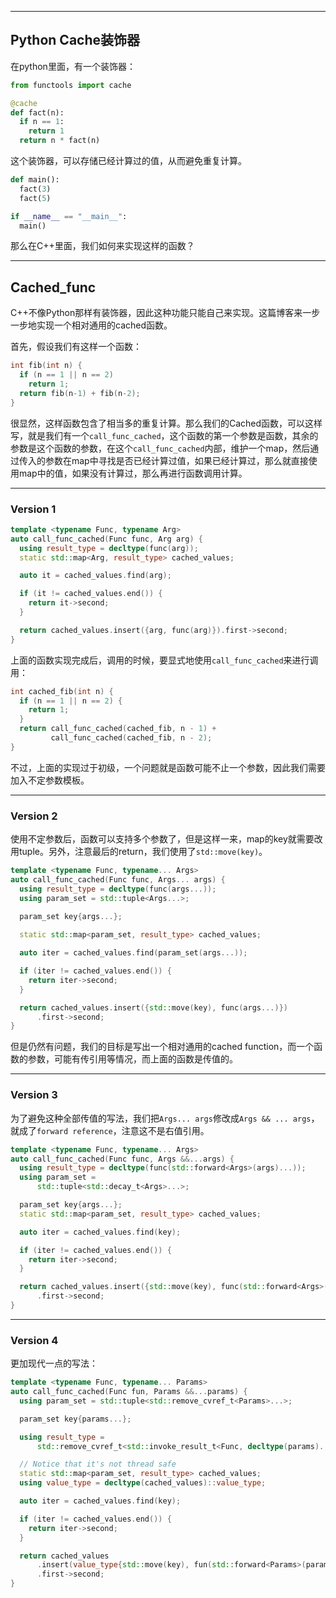 
------

## Python Cache装饰器

在python里面，有一个装饰器：

```python
from functools import cache

@cache
def fact(n):
  if n == 1:
    return 1
  return n * fact(n)
```

这个装饰器，可以存储已经计算过的值，从而避免重复计算。

```python
def main():
  fact(3)
  fact(5)

if __name__ == "__main__":
  main()
```

那么在C++里面，我们如何来实现这样的函数？

---

## Cached_func

C++不像Python那样有装饰器，因此这种功能只能自己来实现。这篇博客来一步一步地实现一个相对通用的cached函数。

首先，假设我们有这样一个函数：

```cpp
int fib(int n) {
  if (n == 1 || n == 2)
    return 1;
  return fib(n-1) + fib(n-2);
}
```

很显然，这样函数包含了相当多的重复计算。那么我们的Cached函数，可以这样写，就是我们有一个`call_func_cached`​，这个函数的第一个参数是函数，其余的参数是这个函数的参数，在这个`call_func_cached`​内部，维护一个map，然后通过传入的参数在map中寻找是否已经计算过值，如果已经计算过，那么就直接使用map中的值，如果没有计算过，那么再进行函数调用计算。

---

### Version 1

```cpp
template <typename Func, typename Arg>
auto call_func_cached(Func func, Arg arg) {
  using result_type = decltype(func(arg));
  static std::map<Arg, result_type> cached_values;

  auto it = cached_values.find(arg);

  if (it != cached_values.end()) {
    return it->second;
  }

  return cached_values.insert({arg, func(arg)}).first->second;
}
```

上面的函数实现完成后，调用的时候，要显式地使用`call_func_cached`​来进行调用：

```cpp
int cached_fib(int n) {
  if (n == 1 || n == 2) {
    return 1;
  }
  return call_func_cached(cached_fib, n - 1) +
         call_func_cached(cached_fib, n - 2);
}
```

不过，上面的实现过于初级，一个问题就是函数可能不止一个参数，因此我们需要加入不定参数模板。

----

### Version 2

使用不定参数后，函数可以支持多个参数了，但是这样一来，map的key就需要改用tuple。另外，注意最后的return，我们使用了`std::move(key)`​。

```cpp
template <typename Func, typename... Args>
auto call_func_cached(Func func, Args... args) {
  using result_type = decltype(func(args...));
  using param_set = std::tuple<Args...>;
  
  param_set key{args...};

  static std::map<param_set, result_type> cached_values;

  auto iter = cached_values.find(param_set(args...));

  if (iter != cached_values.end()) {
    return iter->second;
  }

  return cached_values.insert({std::move(key), func(args...)})
      .first->second;
}
```

但是仍然有问题，我们的目标是写出一个相对通用的cached function，而一个函数的参数，可能有传引用等情况，而上面的函数是传值的。

-----

### Version 3

为了避免这种全部传值的写法，我们把`Args... args`​修改成`Args && ... args`​，就成了`forward reference`​，注意这不是右值引用。

```cpp
template <typename Func, typename... Args>
auto call_func_cached(Func func, Args &&...args) {
  using result_type = decltype(func(std::forward<Args>(args)...));
  using param_set =
      std::tuple<std::decay_t<Args>...>;

  param_set key{args...};
  static std::map<param_set, result_type> cached_values;

  auto iter = cached_values.find(key);

  if (iter != cached_values.end()) {
    return iter->second;
  }

  return cached_values.insert({std::move(key), func(std::forward<Args>(args)...)})
      .first->second;
}
```

----

### Version 4

更加现代一点的写法：

```cpp
template <typename Func, typename... Params>
auto call_func_cached(Func fun, Params &&...params) {
  using param_set = std::tuple<std::remove_cvref_t<Params>...>;

  param_set key{params...};

  using result_type =
      std::remove_cvref_t<std::invoke_result_t<Func, decltype(params)...>>;

  // Notice that it's not thread safe
  static std::map<param_set, result_type> cached_values;
  using value_type = decltype(cached_values)::value_type;

  auto iter = cached_values.find(key);

  if (iter != cached_values.end()) {
    return iter->second;
  }

  return cached_values
      .insert(value_type{std::move(key), fun(std::forward<Params>(params)...)})
      .first->second;
}
```

